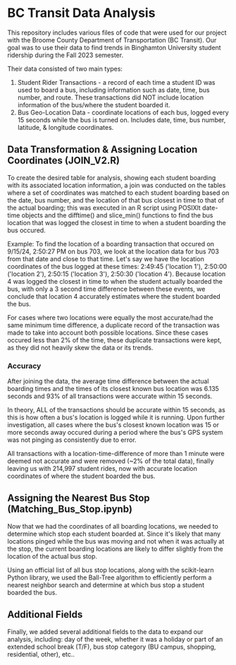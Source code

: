 # BC Transit Data Analysis

This repository includes various files of code that were used for our project with the Broome County Department of Transportation (BC Transit).
Our goal was to use their data to find trends in Binghamton University student ridership during the Fall 2023 semester.

Their data consisted of two main types:

1. Student Rider Transactions - a record of each time a student ID was used to board a bus, including information such as date, time, bus number, and route.
  These transactions did NOT include location information of the bus/where the student boarded it.
2. Bus Geo-Location Data - coordinate locations of each bus, logged every 15 seconds while the bus is turned on. Includes date, time, bus number, latitude, & longitude coordinates.

## Data Transformation & Assigning Location Coordinates (JOIN_V2.R)

To create the desired table for analysis, showing each student boarding with its associated location information, a join was conducted on the tables where a set of coordinates was matched to each student boarding based on the date, bus number, and the location of that bus closest in time to that of the actual boarding; this was executed in an R script using POSIXlt date-time objects and the difftime() and slice_min() functions to find the bus location that was logged the closest in time to when a student boarding the bus occured.

Example: To find the location of a boarding transaction that occured on 9/15/24, 2:50:27 PM on bus 703, we look at the location data for bus 703 from that date and close to that time. Let's say we have the location coordinates of the bus logged at these times: 2:49:45 ('location 1'), 2:50:00 ('location 2'), 2:50:15 ('location 3'), 2:50:30 ('location 4'). Because location 4 was logged the closest in time to when the student actually boarded the bus, with only a 3 second time difference between these events, we conclude that location 4 accurately estimates where the student boarded the bus.

For cases where two locations were equally the most accurate/had the same minimum time difference, a duplicate record of the transaction was made to take into account both possible locations. Since these cases occured less than 2% of the time, these duplicate transactions were kept, as they did not heavily skew the data or its trends.

### Accuracy

After joining the data, the average time difference between the actual boarding times and the times of its closest known bus location was 6.135 seconds and 93% of all transactions were accurate within 15 seconds.

In theory, ALL of the transactions should be accurate within 15 seconds, as this is how often a bus's location is logged while it is running. Upon further investigation, all cases where the bus's closest known location was 15 or more seconds away occured during a period where the bus's GPS system was not pinging as consistently due to error.

All transactions with a location-time-difference of more than 1 minute were deemed not accurate and were removed (~2% of the total data), finally leaving us with 214,997 student rides, now with accurate location coordinates of where the student boarded the bus.

## Assigning the Nearest Bus Stop (Matching_Bus_Stop.ipynb)

Now that we had the coordinates of all boarding locations, we needed to determine which stop each student boarded at. Since it's likely that many locations pinged while the bus was moving and not when it was actually at the stop, the current boarding locations are likely to differ slightly from the location of the actual bus stop.

Using an official list of all bus stop locations, along with the scikit-learn Python library, we used the Ball-Tree algorithm to efficiently perform a nearest neighbor search and determine at which bus stop a student boarded the bus.

## Additional Fields

Finally, we added several additional fields to the data to expand our analysis, including: day of the week, whether it was a holiday or part of an extended school break (T/F), bus stop category (BU campus, shopping, residential, other), etc..
